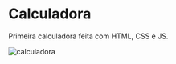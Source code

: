 # Calculadora
 Primeira calculadora feita com HTML, CSS e JS.
 
 ![calculadora](https://user-images.githubusercontent.com/108826497/186725226-1cd1b6da-0644-4a03-98c9-0ce459de45a3.png)

